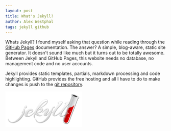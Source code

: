 ```yaml
---
layout: post
title: What's Jekyll?
author: Alex Westphal
tags: jekyll github
---
```


Whats Jekyll? I found myself asking that question while reading through the [GitHub Pages](https://pages.github.com/)
documentation. The answer? A simple, blog-aware, static site generator. It doesn't sound like much but it turns out to
be totally awesome. Between Jekyll and GitHub Pages, this website needs no database, no management code and no user
accounts.

Jekyll provides static templates, partials, markdown processing and code highlighting. GitHub provides the free hosting
and all I have to do to make changes is push to the [git repository](https://github.com/phantomspectre/phantomspectre.github.io).



[![Jekyll](/images/tech/jekyll.png)](http://jekyllrb.com/)